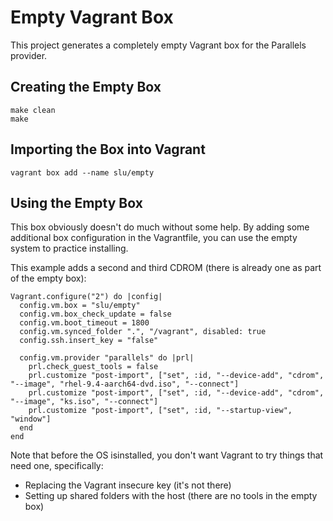 # Empty Vagrant Box

This project generates a completely empty Vagrant box for the Parallels provider.

## Creating the Empty Box

    make clean
    make

## Importing the Box into Vagrant

    vagrant box add --name slu/empty

## Using the Empty Box

This box obviously doesn't do much without some help. By adding some additional box configuration
in the Vagrantfile, you can use the empty system to practice installing.

This example adds a second and third CDROM (there is already one as part of the empty box):

    Vagrant.configure("2") do |config|
      config.vm.box = "slu/empty"
      config.vm.box_check_update = false
      config.vm.boot_timeout = 1800
      config.vm.synced_folder ".", "/vagrant", disabled: true
      config.ssh.insert_key = "false"

      config.vm.provider "parallels" do |prl|
        prl.check_guest_tools = false
        prl.customize "post-import", ["set", :id, "--device-add", "cdrom", "--image", "rhel-9.4-aarch64-dvd.iso", "--connect"]
        prl.customize "post-import", ["set", :id, "--device-add", "cdrom", "--image", "ks.iso", "--connect"]
        prl.customize "post-import", ["set", :id, "--startup-view", "window"]
      end
    end

Note that before the OS isinstalled, you don't want Vagrant to try things that need one, specifically:

- Replacing the Vagrant insecure key (it's not there)
- Setting up shared folders with the host (there are no tools in the empty box)

